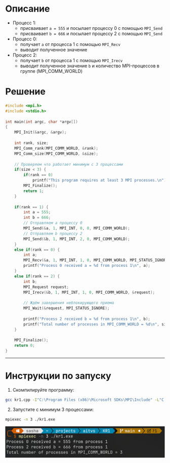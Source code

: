 # Описание

- Процесс 1:
  - присваивает `a = 555` и посылает процессу 0 с помощью `MPI_Send`
  - присваивает `b = 666` и посылает процессу 2 с помощью `MPI_Send`
- Процесс 0:
  - получает `a` от процесса 1 с помощью `MPI_Recv`
  - выводит полученное значение
- Процесс 2:
  - получает `b` от процесса 1 с помощью `MPI_Irecv`
  - выводит полученное значение `b` и количество MPI-процессов в группе (MPI_COMM_WORLD)

# Решение

```c
#include <mpi.h>
#include <stdio.h>

int main(int argc, char *argv[])
{
    MPI_Init(&argc, &argv);

    int rank, size;
    MPI_Comm_rank(MPI_COMM_WORLD, &rank);
    MPI_Comm_size(MPI_COMM_WORLD, &size);

    // Проверяем что работает минимум с 3 процессами
    if(size < 3) {
        if(rank == 0)
            printf("This program requires at least 3 MPI processes.\n");
        MPI_Finalize();
        return 1;
    }

    if(rank == 1) {
        int a = 555;
        int b = 666;
        // Отправляем a процессу 0
        MPI_Send(&a, 1, MPI_INT, 0, 0, MPI_COMM_WORLD);
        // Отправляем b процессу 2
        MPI_Send(&b, 1, MPI_INT, 2, 0, MPI_COMM_WORLD);
    }
    else if(rank == 0) {
        int a;
        MPI_Recv(&a, 1, MPI_INT, 1, 0, MPI_COMM_WORLD, MPI_STATUS_IGNORE);
        printf("Process 0 received a = %d from process 1\n", a);
    }
    else if(rank == 2) {
        int b;
        MPI_Request request;
        MPI_Irecv(&b, 1, MPI_INT, 1, 0, MPI_COMM_WORLD, &request);

        // Ждём завершения неблокирующего приема
        MPI_Wait(&request, MPI_STATUS_IGNORE);

        printf("Process 2 received b = %d from process 1\n", b);
        printf("Total number of processes in MPI_COMM_WORLD = %d\n", size);
    }

    MPI_Finalize();
    return 0;
}
```

---

# Инструкции по запуску

1. Скомпилируйте программу:
```bash
gcc kr1.cpp -I"C:\Program Files (x86)\Microsoft SDKs\MPI\Include" -L"C:\Program Files (x86)\Microsoft SDKs\MPI\Lib\x64" -lmsmpi -o kr1.exe
```

2. Запустите с минимум 3 процессами:
```bash
mpiexec -n 3 ./kr1.exe
```

![Результат](./img/kr1.png)